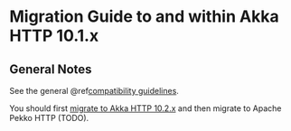 # Migration Guide to and within Akka HTTP 10.1.x

## General Notes

See the general @ref[compatibility guidelines](../compatibility-guidelines.md).

You should first [migrate to Akka HTTP 10.2.x](https://doc.akka.io/docs/akka-http/current/migration-guide/migration-guide-10.1.x.html)
and then migrate to Apache Pekko HTTP (TODO).